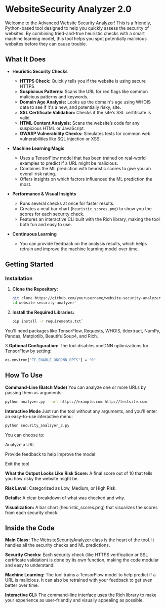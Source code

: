 # WebsiteSecurity Analyzer 2.0

Welcome to the Advanced Website Security Analyzer! This is a friendly, Python-based tool designed to help you quickly assess the security of websites. By combining tried-and-true heuristic checks with a smart machine learning model, this tool helps you spot potentially malicious websites before they can cause trouble.

## What It Does

- **Heuristic Security Checks**
  - **HTTPS Check:** Quickly tells you if the website is using secure HTTPS.
  - **Suspicious Patterns:** Scans the URL for red flags like common malicious patterns and keywords.
  - **Domain Age Analysis:** Looks up the domain's age using WHOIS data to see if it's a new, and potentially risky, site.
  - **SSL Certificate Validation:** Checks if the site's SSL certificate is valid.
  - **HTML Content Analysis:** Scans the website’s code for any suspicious HTML or JavaScript.
  - **OWASP Vulnerability Checks:** Simulates tests for common web vulnerabilities like SQL injection or XSS.

- **Machine Learning Magic**
  - Uses a TensorFlow model that has been trained on real-world examples to predict if a URL might be malicious.
  - Combines the ML prediction with heuristic scores to give you an overall risk rating.
  - Offers insights on which factors influenced the ML prediction the most.

- **Performance & Visual Insights**
  - Runs several checks at once for faster results.
  - Creates a neat bar chart (`heuristic_scores.png`) to show you the scores for each security check.
  - Features an interactive CLI built with the Rich library, making the tool both fun and easy to use.

- **Continuous Learning**
  - You can provide feedback on the analysis results, which helps retrain and improve the machine learning model over time.

## Getting Started

### Installation

1. **Clone the Repository:**
   ```bash
   git clone https://github.com/yourusername/website-security-analyzer.git
   cd website-security-analyzer`
   
2. **Install the Required Libraries:**
   ```bash
   pip install -r requirements.txt`
You'll need packages like TensorFlow, Requests, WHOIS, tldextract, NumPy, Pandas, Matplotlib, BeautifulSoup4, and Rich.

3.**Optional Configuration:**
The tool disables oneDNN optimizations for TensorFlow by setting:
```bash
os.environ["TF_ENABLE_ONEDNN_OPTS"] = "0"
```
## How To Use

**Command-Line (Batch Mode)**
You can analyze one or more URLs by passing them as arguments:
```bash
python analyzer.py --url https://example.com http://testsite.com
```
**Interactive Mode**
Just run the tool without any arguments, and you'll enter an easy-to-use interactive menu:
```bash
python security_analzyer_3.py
```
You can choose to:

Analyze a URL

Provide feedback to help improve the model

Exit the tool

**What the Output Looks Like**
**Risk Score:** A final score out of 10 that tells you how risky the website might be.

**Risk Level:** Categorized as Low, Medium, or High Risk.

**Details:** A clear breakdown of what was checked and why.

**Visualization:** A bar chart (heuristic_scores.png) that visualizes the scores from each security check.

## Inside the Code
**Main Class:**
The WebsiteSecurityAnalyzer class is the heart of the tool. It handles all the security checks and ML predictions.

**Security Checks:**
Each security check (like HTTPS verification or SSL certificate validation) is done by its own function, making the code modular and easy to understand.

**Machine Learning:**
The tool trains a TensorFlow model to help predict if a URL is malicious. It can also be retrained with your feedback to get even better over time.

**Interactive CLI:**
The command-line interface uses the Rich library to make your experience as user-friendly and visually appealing as possible.

